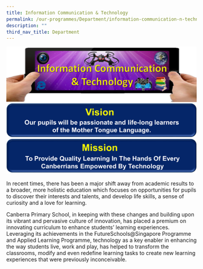 ```yaml
---
title: Information Communication & Technology
permalink: /our-programmes/Department/information-communication-n-technology
description: ""
third_nav_title: Department
---
```

![](/images/ICT%20Banner.png)
![](/images/MTL%20Vision%20Banner.png)
![](/images/ICT%20Mission%20Banner.png)

In recent times, there has been a major shift away from academic results to a broader, more holistic education which focuses on opportunities for pupils to discover their interests and talents, and develop life skills, a sense of curiosity and a love for learning.

Canberra Primary School, in keeping with these changes and building upon its vibrant and pervasive culture of innovation, has placed a premium on innovating curriculum to enhance students’ learning experiences. Leveraging its achievements in the FutureSchools@Singapore Programme and Applied Learning Programme, technology as a key enabler in enhancing the way students live, work and play, has helped to transform the classrooms, modify and even redefine learning tasks to create new learning experiences that were previously inconceivable.


